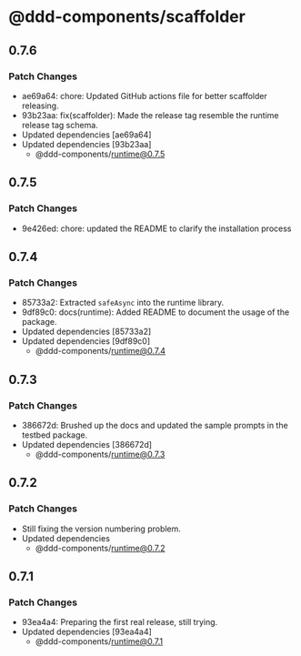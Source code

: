 # @ddd-components/scaffolder

## 0.7.6

### Patch Changes

- ae69a64: chore: Updated GitHub actions file for better scaffolder releasing.
- 93b23aa: fix(scaffolder): Made the release tag resemble the runtime release tag schema.
- Updated dependencies [ae69a64]
- Updated dependencies [93b23aa]
    - @ddd-components/runtime@0.7.5

## 0.7.5

### Patch Changes

- 9e426ed: chore: updated the README to clarify the installation process

## 0.7.4

### Patch Changes

- 85733a2: Extracted `safeAsync` into the runtime library.
- 9df89c0: docs(runtime): Added README to document the usage of the package.
- Updated dependencies [85733a2]
- Updated dependencies [9df89c0]
    - @ddd-components/runtime@0.7.4

## 0.7.3

### Patch Changes

- 386672d: Brushed up the docs and updated the sample prompts in the testbed package.
- Updated dependencies [386672d]
    - @ddd-components/runtime@0.7.3

## 0.7.2

### Patch Changes

- Still fixing the version numbering problem.
- Updated dependencies
    - @ddd-components/runtime@0.7.2

## 0.7.1

### Patch Changes

- 93ea4a4: Preparing the first real release, still trying.
- Updated dependencies [93ea4a4]
    - @ddd-components/runtime@0.7.1

